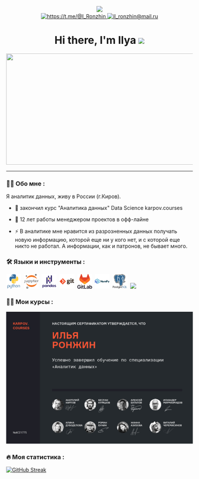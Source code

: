 <div id="header" align="center">
  <img src="https://media.giphy.com/media/M9gbBd9nbDrOTu1Mqx/giphy.gif" width="100"/>
</div>

<div align="center">
  <a href="https://t.me/@I_Ronzhin)">
  <img src="https://img.shields.io/badge/Telegram-blue?style=for-the-badge&logo=telegram&logoColor=white" alt="https://t.me/@I_Ronzhin"/>
  </a>
  <a href="https://il_ronzhin@mail.ru)">
  <img src="https://img.shields.io/badge/mail-blue?style=for-the-badge&logo=mail.ru&logoColor=yellow" alt="il_ronzhin@mail.ru"/>
  </a>
</div>

<div id="header" >
  <h1 align="center"> 
    Hi there, I'm Ilya
    <img src="https://github.com/blackcater/blackcater/raw/main/images/Hi.gif" height="32"/>
  </h1>
</div>

<div align="center">
  <img src="https://media.giphy.com/media/dWesBcTLavkZuG35MI/giphy.gif" width="600" height="300"/>
</div>

---

### :man_technologist: Обо мне :
Я аналитик данных, живу в России (г.Киров). 
- :telescope: закончил курс "Аналитика данных" Data Science karpov.courses

- :seedling: 12 лет работы менеджером проектов в офф-лайне

- :zap: В аналитике мне нравится из разрозненных данных получать новую информацию, которой еще ни у кого нет, и с которой еще никто не работал. А информации, как и патронов, не бывает много.

### :hammer_and_wrench: Языки и инструменты :
<div>
   <img src="https://github.com/devicons/devicon/blob/master/icons/python/python-original-wordmark.svg" title="python" alt="python" width="40" height="40"/>&nbsp;
  <img src="https://github.com/devicons/devicon/blob/master/icons/jupyter/jupyter-original-wordmark.svg" title="jupyter" alt="jupyter" width="40" height="40"/>&nbsp;
  <img src="https://github.com/devicons/devicon/blob/master/icons/pandas/pandas-original-wordmark.svg" title="pandas" alt="pandas" width="40" height="40"/>&nbsp;
  <img src="https://github.com/devicons/devicon/blob/master/icons/git/git-original-wordmark.svg" title="git" alt="git" width="40" height="40"/>&nbsp;
  <img src="https://github.com/devicons/devicon/blob/master/icons/gitlab/gitlab-original-wordmark.svg" title="gitlab" alt="gitlab" width="40" height="40"/>&nbsp;
  <img src="https://github.com/devicons/devicon/blob/master/icons/numpy/numpy-original-wordmark.svg" title="numpy" alt="numpy" width="40" height="40"/>&nbsp;
  <img src="https://github.com/devicons/devicon/blob/master/icons/postgresql/postgresql-original-wordmark.svg" title="postgresql" alt="postgresql" width="40" height="40"/>&nbsp;
  <img src="https://img.shields.io/badge/Tableau-white?style=for-the-badge&logo=tableau&logoColor=blue"/>

  </div>

### :man_student: Мои курсы :
![Сертфикат: Аналитик Данных. Karpov.Courses](https://github.com/ronzhin-i/ronzhin-i/blob/main/Karpov_courses.jpg)

### :fire: Моя статистика :
<a href="https://git.io/streak-stats"><img src="http://github-readme-streak-stats.herokuapp.com?user=ronzhin-i&hide_border=true" alt="GitHub Streak" /></a>
